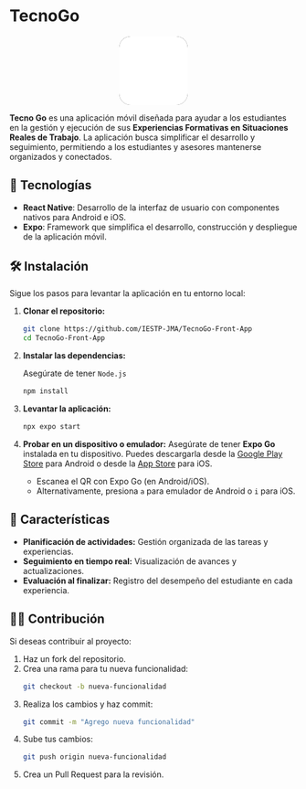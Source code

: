 # TecnoGo
<img style='background-color: black; display: block;
    margin: 0 auto; border-radius: 20px; justify-content:center' src="./assets/adaptive-icon.png" alt="Logo Tecno Go" width="120">

**Tecno Go** es una aplicación móvil diseñada para ayudar a los estudiantes en la gestión y ejecución de sus **Experiencias Formativas en Situaciones Reales de Trabajo**. La aplicación busca simplificar el desarrollo y  seguimiento, permitiendo a los estudiantes y asesores mantenerse organizados y conectados.

## 🚀 Tecnologías

- **React Native**: Desarrollo de la interfaz de usuario con componentes nativos para Android e iOS.  
- **Expo**: Framework que simplifica el desarrollo, construcción y despliegue de la aplicación móvil.  

## 🛠️ Instalación

Sigue los pasos para levantar la aplicación en tu entorno local:

1. **Clonar el repositorio:**

   ```bash
   git clone https://github.com/IESTP-JMA/TecnoGo-Front-App
   cd TecnoGo-Front-App
   ```

2. **Instalar las dependencias:**

   Asegúrate de tener `Node.js`

   ```bash
   npm install
   ```

3. **Levantar la aplicación:**

   ```bash
   npx expo start 
   ```

4. **Probar en un dispositivo o emulador:**
   Asegúrate de tener **Expo Go** instalada en tu dispositivo. Puedes descargarla desde la [Google Play Store](https://play.google.com/store/apps/details?id=host.exp.exponent) para Android o desde la [App Store](https://apps.apple.com/us/app/expo-go/id982107777) para iOS.
   - Escanea el QR con Expo Go (en Android/iOS).
   - Alternativamente, presiona `a` para emulador de Android o `i` para iOS.

## 📱 Características

- **Planificación de actividades:** Gestión organizada de las tareas y experiencias.
- **Seguimiento en tiempo real:** Visualización de avances y actualizaciones.
- **Evaluación al finalizar:** Registro del desempeño del estudiante en cada experiencia.

## 🧑‍💻 Contribución

Si deseas contribuir al proyecto: 

1. Haz un fork del repositorio.  
2. Crea una rama para tu nueva funcionalidad:  
   ```bash
   git checkout -b nueva-funcionalidad
   ```
3. Realiza los cambios y haz commit:  
   ```bash
   git commit -m "Agrego nueva funcionalidad"
   ```
4. Sube tus cambios:  
   ```bash
   git push origin nueva-funcionalidad
   ```
5. Crea un Pull Request para la revisión.
